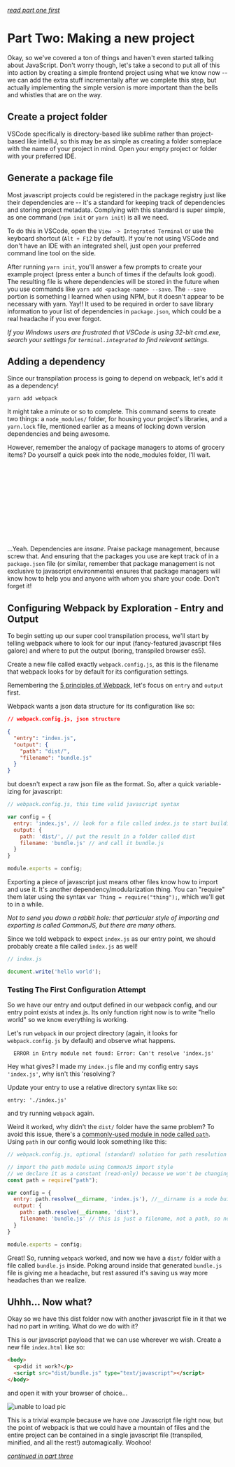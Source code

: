 *[read part one first](https://github.com/Hypaethral/javascript-projects/blob/master/environment-setup/01-acquire-the-tools.md)*

# Part Two:  Making a new project
Okay, so we've covered a ton of things and haven't even started talking about JavaScript.  Don't worry though, let's take a second to put all of this into action by creating a simple frontend project using what we know now -- we can add the extra stuff incrementally after we complete this step, but actually implementing the simple version is more important than the bells and whistles that are on the way.

## Create a project folder
VSCode specifically is directory-based like sublime rather than project-based like intelliJ, so this may be as simple as creating a folder someplace with the name of your project in mind.  Open your empty project or folder with your preferred IDE.

## Generate a package file
Most javascript projects could be registered in the package registry just like their dependencies are -- it's a standard for keeping track of dependencies and storing project metadata.  Complying with this standard is super simple, as one command (`npm init` or `yarn init`) is all we need.

To do this in VSCode, open the `View -> Integrated Terminal` or use the keyboard shortcut (`Alt + F12` by default).  If you're not using VSCode and don't have an IDE with an integrated shell, just open your preferred command line tool on the side.

After running `yarn init`, you'll answer a few prompts to create your example project (press enter a bunch of times if the defaults look good).  The resulting file is where dependencies will be stored in the future when you use commands like `yarn add <package-name> --save`.  The `--save` portion is something I learned when using NPM, but it doesn't appear to be necessary with yarn.  Yay!!  It used to be required in order to save library information to your list of dependencies in `package.json`, which could be a real headache if you ever forgot.

*If you Windows users are frustrated that VSCode is using 32-bit cmd.exe, search your settings for `terminal.integrated` to find relevant settings.* 

## Adding a dependency
Since our transpilation process is going to depend on webpack, let's add it as a dependency!

`yarn add webpack`

It might take a minute or so to complete.  This command seems to create two things: a `node_modules/` folder, for housing your project's libraries, and a `yarn.lock` file, mentioned earlier as a means of locking down version dependencies and being awesome.

However, remember the analogy of package managers to atoms of grocery items?  Do yourself a quick peek into the node_modules folder, I'll wait.

<br>
<br>
<br>
<br>
<br>
<br>
<br>
<br>
<br>
<br>


...Yeah.  Dependencies are *insane*.  Praise package management, because screw that.  And ensuring that the packages you use are kept track of in a `package.json` file (or similar, remember that package management is not exclusive to javascript environments) ensures that package managers will know how to help you and anyone with whom you share your code.  Don't forget it!

## Configuring Webpack by Exploration - Entry and Output
To begin setting up our super cool transpilation process, we'll start by telling webpack where to look for our input (fancy-featured javascript files galore) and where to put the output (boring, transpiled browser es5).

Create a new file called exactly `webpack.config.js`, as this is the filename that webpack looks for by default for its configuration settings.

Remembering the [5 principles of Webpack](https://webpack.js.org/concepts/), let's focus on `entry` and `output` first.

Webpack wants a json data structure for its configuration like so:

```json
// webpack.config.js, json structure

{
  "entry": "index.js",
  "output": {
    "path": "dist/",
    "filename": "bundle.js"
  }
}

```

but doesn't expect a raw json file as the format.  So, after a quick variable-izing for javascript:

```js
// webpack.config.js, this time valid javascript syntax

var config = {
  entry: 'index.js', // look for a file called index.js to start building the module tree
  output: {
    path: 'dist/', // put the result in a folder called dist
    filename: 'bundle.js' // and call it bundle.js
  }
}

module.exports = config;
```
Exporting a piece of javascript just means other files know how to import and use it. It's another dependency/modularization thing.  You can "require" them later using the syntax `var Thing = require("thing");`, which we'll get to in a while.

*Not to send you down a rabbit hole: that particular style of importing and exporting is called CommonJS, but
there are many others.*


Since we told webpack to expect `index.js` as our entry point, we should probably create a file called `index.js` as well!


```js
// index.js

document.write('hello world');
```


### Testing The First Configuration Attempt
So we have our entry and output defined in our webpack config, and our entry point exists at index.js.  Its only function right now is to write "hello world" so we know everything is working.

Let's run `webpack` in our project directory (again, it looks for `webpack.config.js` by default) and observe what happens.
```
  ERROR in Entry module not found: Error: Can't resolve 'index.js'
```

Hey what gives?  I made my `index.js` file and my config entry says `'index.js'`, why isn't this 'resolving'?

Update your entry to use a relative directory syntax like so:

`entry: './index.js'`

and try running `webpack` again.

Weird it worked, why didn't the `dist/` folder have the same problem?  To avoid this issue, there's a [commonly-used module in node called `path`](https://nodejs.org/api/path.html).  Using `path` in our config would look something like this:

```js
// webpack.config.js, optional (standard) solution for path resolution using the path module

// import the path module using CommonJS import style
// we declare it as a constant (read-only) because we won't be changing our library anytime soon
const path = require("path");

var config = {
  entry: path.resolve(__dirname, 'index.js'), //__dirname is a node built-in function to get the relative current directory.  Check out the node docs for more info!
  output: {
    path: path.resolve(__dirname, 'dist'),
    filename: 'bundle.js' // this is just a filename, not a path, so no worries there
  }
}

module.exports = config;
```

Great!  So, running `webpack` worked, and now we have a `dist/` folder with a file called `bundle.js` inside.  Poking around inside that generated `bundle.js` file is giving me a headache, but rest assured it's saving us way more headaches than we realize.

## Uhhh... Now what?
Okay so we have this dist folder now with another javascript file in it that we had no part in writing.  What do we do with it?

This is our javascript payload that we can use wherever we wish.  Create a new file `index.html` like so:

```html
<body>
  <p>did it work?</p>
  <script src="dist/bundle.js" type="text/javascript"></script>
</body>
```
and open it with your browser of choice...

![unable to load pic](https://github.com/Hypaethral/javascript-projects/blob/master/environment-setup/images/noice.png "God I love it when things work")

This is a trivial example because we have *one* Javascript file right now, but the point of webpack is that we could have a mountain of files and the entire project can be contained in a single javascript file (transpiled, minified, and all the rest!) automagically.  Woohoo!


*[continued in part three](https://github.com/Hypaethral/javascript-projects/blob/master/environment-setup/03-additional-stuff.md)*
